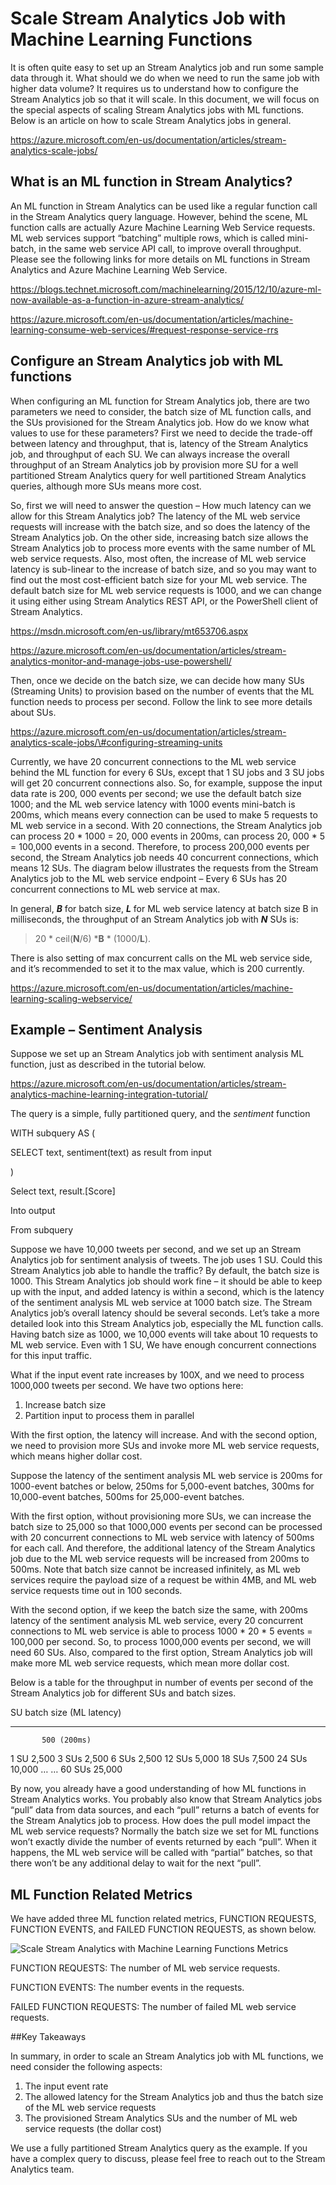 <properties
	pageTitle="Scale Stream Analytics with Machine Learning Functions | Microsoft Azure"
	description="Learn how to properly scale Stream Analytics jobs (partitioning, SU quantity, and more) when using Azure Machine Learning functions."
	keywords=""
	documentationCenter=""
	services="stream-analytics"
	authors="jeffstokes72"
	manager="paulettm"
	editor="cgronlun"
/>

<tags
	ms.service="stream-analytics"
	ms.devlang="na"
	ms.topic="article"
	ms.tgt_pltfrm="na"
	ms.workload="data-services"
	ms.date="03/18/2016"
	ms.author="jeffstok"
/>

# Scale Stream Analytics Job with Machine Learning Functions

It is often quite easy to set up an Stream Analytics job and run some sample data through it. What should we do when we need to run the same job with higher data volume? It requires us to understand how to configure the Stream Analytics job so that it will scale. In this document, we will focus on the special aspects of scaling Stream Analytics jobs with ML functions. Below is an article on how to scale Stream Analytics jobs in general.

https://azure.microsoft.com/en-us/documentation/articles/stream-analytics-scale-jobs/

## What is an ML function in Stream Analytics?

An ML function in Stream Analytics can be used like a regular function call in the Stream Analytics query language. However, behind the scene, ML function calls are actually Azure Machine Learning Web Service requests. ML web services support “batching” multiple rows, which is called mini-batch, in the same web service API call, to improve overall throughput. Please see the following links for more details on ML functions in Stream Analytics and Azure Machine Learning Web Service.

https://blogs.technet.microsoft.com/machinelearning/2015/12/10/azure-ml-now-available-as-a-function-in-azure-stream-analytics/

<https://azure.microsoft.com/en-us/documentation/articles/machine-learning-consume-web-services/#request-response-service-rrs>

## Configure an Stream Analytics job with ML functions

When configuring an ML function for Stream Analytics job, there are two parameters we need to consider, the batch size of ML function calls, and the SUs provisioned for the Stream Analytics job. How do we know what values to use for these parameters? First we need to decide the trade-off between latency and throughput, that is, latency of the Stream Analytics job, and throughput of each SU. We can always increase the overall throughput of an Stream Analytics job by provision more SU for a well partitioned Stream Analytics query for well partitioned Stream Analytics queries, although more SUs means more cost.

So, first we will need to answer the question – How much latency can we allow for this Stream Analytics job? The latency of the ML web service requests will increase with the batch size, and so does the latency of the Stream Analytics job. On the other side, increasing batch size allows the Stream Analytics job to process more events with the same number of ML web service requests. Also, most often, the increase of ML web service latency is sub-linear to the increase of batch size, and so you may want to find out the most cost-efficient batch size for your ML web service. The default batch size for ML web service requests is 1000, and we can change it using either using Stream Analytics REST API, or the PowerShell client of Stream Analytics.

<https://msdn.microsoft.com/en-us/library/mt653706.aspx>

<https://azure.microsoft.com/en-us/documentation/articles/stream-analytics-monitor-and-manage-jobs-use-powershell/>

Then, once we decide on the batch size, we can decide how many SUs (Streaming Units) to provision based on the number of events that the ML function needs to process per second. Follow the link to see more details about SUs.

https://azure.microsoft.com/en-us/documentation/articles/stream-analytics-scale-jobs/\#configuring-streaming-units

Currently, we have 20 concurrent connections to the ML web service behind the ML function for every 6 SUs, except that 1 SU jobs and 3 SU jobs will get 20 concurrent connections also. So, for example, suppose the input data rate is 200, 000 events per second; we use the default batch size 1000; and the ML web service latency with 1000 events mini-batch is 200ms, which means every connection can be used to make 5 requests to ML web service in a second. With 20 connections, the Stream Analytics job can process 20 \* 1000 = 20, 000 events in 200ms, can process 20, 000 \* 5 = 100,000 events in a second. Therefore, to process 200,000 events per second, the Stream Analytics job needs 40 concurrent connections, which means 12 SUs. The diagram below illustrates the requests from the Stream Analytics job to the ML web service endpoint – Every 6 SUs has 20 concurrent connections to ML web service at max.

In general, ***B*** for batch size, ***L*** for ML web service latency at batch size B in milliseconds, the throughput of an Stream Analytics job with ***N*** SUs is:

> 20 \* ceil(**N**/6) \***B** \* (1000/**L**).

There is also setting of max concurrent calls on the ML web service side, and it’s recommended to set it to the max value, which is 200 currently.

https://azure.microsoft.com/en-us/documentation/articles/machine-learning-scaling-webservice/

## Example – Sentiment Analysis

Suppose we set up an Stream Analytics job with sentiment analysis ML function, just as described in the tutorial below.

<https://azure.microsoft.com/en-us/documentation/articles/stream-analytics-machine-learning-integration-tutorial/>

The query is a simple, fully partitioned query, and the *sentiment* function

WITH subquery AS (

SELECT text, sentiment(text) as result from input

)

Select text, result.\[Score\]

Into output

From subquery

Suppose we have 10,000 tweets per second, and we set up an Stream Analytics job for sentiment analysis of tweets. The job uses 1 SU. Could this Stream Analytics job able to handle the traffic? By default, the batch size is 1000. This Stream Analytics job should work fine – it should be able to keep up with the input, and added latency is within a second, which is the latency of the sentiment analysis ML web service at 1000 batch size. The Stream Analytics job’s overall latency should be several seconds. Let’s take a more detailed look into this Stream Analytics job, especially the ML function calls. Having batch size as 1000, we 10,000 events will take about 10 requests to ML web service. Even with 1 SU, We have enough concurrent connections for this input
traffic.

What if the input event rate increases by 100X, and we need to process 1000,000 tweets per second. We have two options here:

1.  Increase batch size
2.  Partition input to process them in parallel

With the first option, the latency will increase. And with the second option, we need to provision more SUs and invoke more ML web service requests, which means higher dollar cost.

Suppose the latency of the sentiment analysis ML web service is 200ms for 1000-event batches or below, 250ms for 5,000-event batches, 300ms for 10,000-event batches, 500ms for 25,000-event batches.

With the first option, without provisioning more SUs, we can increase the batch size to 25,000 so that 1000,000 events per second can be processed with 20 concurrent connections to ML web service with latency of 500ms for each call. And therefore, the additional latency of the Stream Analytics job due to the ML web service requests will be increased from 200ms to 500ms. Note that batch size cannot be increased infinitely, as ML web services require the payload size of a request be within 4MB, and ML web service requests time out in 100 seconds.

With the second option, if we keep the batch size the same, with 200ms latency of the sentiment analysis ML web service, every 20 concurrent connections to ML web service is able to process 1000 \* 20 \* 5 events = 100,000 per second. So, to process 1000,000 events per second, we will need 60 SUs. Also, compared to the first option, Stream Analytics job will make more ML web service requests, which mean more dollar cost.

Below is a table for the throughput in number of events per second of the Stream Analytics job for different SUs and batch sizes.

  SU       batch size (ML latency)
  -------- ------------------------- --------------- --------------- ---------------- ----------------
           500 (200ms)
  1 SU     2,500
  3 SUs    2,500
  6 SUs    2,500
  12 SUs   5,000
  18 SUs   7,500
  24 SUs   10,000
  …        …
  60 SUs   25,000

By now, you already have a good understanding of how ML functions in Stream Analytics works. You probably also know that Stream Analytics jobs “pull” data from data sources, and each “pull” returns a batch of events for the Stream Analytics job to process. How does the pull model impact the ML web service requests? Normally the batch size we set for ML functions won’t exactly divide the number of events returned by each “pull”. When it happens, the ML web service will be called with “partial” batches, so that there won’t be any additional delay to wait for the next “pull”.

## ML Function Related Metrics

We have added three ML function related metrics, FUNCTION REQUESTS, FUNCTION EVENTS, and FAILED FUNCTION REQUESTS, as shown below.

![Scale Stream Analytics with Machine Learning Functions Metrics](./media/stream-analytics-scale-with-ml-functions/stream-analytics-scale-with-ml-functions-01.png "Scale Stream Analytics with Machine Learning Functions Metrics")

FUNCTION REQUESTS: The number of ML web service requests.

FUNCTION EVENTS: The number events in the requests.

FAILED FUNCTION REQUESTS: The number of failed ML web service requests.

##Key Takeaways  

In summary, in order to scale an Stream Analytics job with ML functions, we need consider the following aspects:

1.  The input event rate
2.  The allowed latency for the Stream Analytics job and thus the batch size of the ML web service requests
3.  The provisioned Stream Analytics SUs and the number of ML web service requests (the dollar cost)

We use a fully partitioned Stream Analytics query as the example. If you have a complex query to discuss, please feel free to reach out to the Stream Analytics team.
